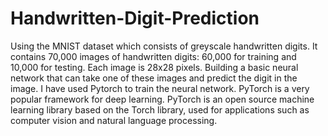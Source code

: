 # Handwritten-Digit-Prediction
Using the MNIST dataset which consists of greyscale handwritten digits. It contains 70,000 images of handwritten digits: 60,000 for training and 10,000 for testing. Each image is 28x28 pixels. 
Building a basic neural network that can take one of these images and predict the digit in the image. 
I have used Pytorch to train the neural network. PyTorch is a very popular framework for deep learning. PyTorch is an open source machine learning library based on the Torch library, used for applications such as computer vision and natural language processing.
